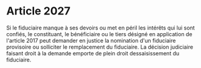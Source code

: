 # Article 2027

Si le fiduciaire manque à ses devoirs ou met en péril les intérêts qui lui sont confiés, le constituant, le bénéficiaire ou le tiers désigné en application de l'article 2017 peut demander en justice la nomination d'un fiduciaire provisoire ou solliciter le remplacement du fiduciaire. La décision judiciaire faisant droit à la demande emporte de plein droit dessaisissement du fiduciaire.